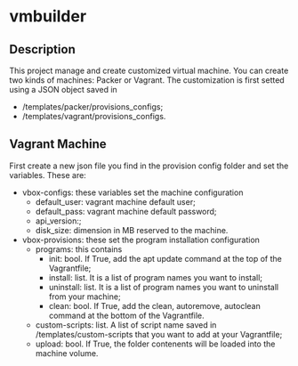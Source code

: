 # vmbuilder

## Description

This project manage and create customized virtual machine.
You can create two kinds of machines: Packer or Vagrant.
The customization is first setted using a JSON object saved in
 * /templates/packer/provisions_configs;
 * /templates/vagrant/provisions_configs.

## Vagrant Machine

First create a new json file you find in the provision
config folder and set the variables. These are:
 * vbox-configs: these variables set the machine configuration
     * default_user: vagrant machine default user;
     * default_pass: vagrant machine default password;
     * api_version:;
     * disk_size: dimension in MB reserved to the machine.
 * vbox-provisions: these set the program installation configuration
     * programs: this contains
         * init: bool. If True, add the apt update command at the top of the Vagrantfile;
         * install: list. It is a list of program names you want to install;
         * uninstall: list. It is a list of program names you want to uninstall from your machine;
         * clean: bool. If True, add the clean, autoremove, autoclean command at the bottom of the Vagrantfile.
     * custom-scripts: list. A list of script name saved in /templates/custom-scripts that you want to add at your Vagrantfile;
     * upload: bool. If True, the folder contenents will be loaded into the machine volume.
